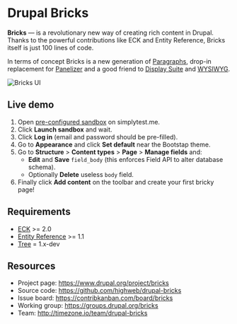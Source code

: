 # Drupal Bricks

**Bricks** — is a revolutionary new way of creating rich content in Drupal. Thanks to the powerful contributions like ECK and Entity Reference, Bricks itself is just 100 lines of code.

In terms of concept Bricks is a new generation of [Paragraphs](https://www.drupal.org/project/paragraphs), drop-in replacement for [Panelizer](https://www.drupal.org/project/panelizer) and a good friend to [Display Suite](https://www.drupal.org/project/ds) and [WYSIWYG](https://www.drupal.org/project/ckeditor).

![Bricks UI](https://www.drupal.org/files/bricks-ui.png)


## Live demo

1. Open [pre-configured sandbox](https://ply.st/bricks_bootstrap/7.x-3.x) on simplytest.me.
2. Click **Launch sandbox** and wait.
3. Click **Log in** (email and password should be pre-filled).
4. Go to **Appearance** and click **Set default** near the Bootstap theme.
5. Go to **Structure** > **Content types** > **Page** > **Manage fields** and:
   - **Edit** and **Save** `field_body` (this enforces Field API to alter database schema).
   - Optionally **Delete** useless `body` field.
6. Finally click **Add content** on the toolbar and create your first bricky page!


## Requirements

- [ECK](https://www.drupal.org/project/eck) >= 2.0
- [Entity Reference](https://www.drupal.org/project/entityreference) >= 1.1
- [Tree](https://www.drupal.org/project/tree) = 1.x-dev


## Resources

- Project page: https://www.drupal.org/project/bricks
- Source code: https://github.com/highweb/drupal-bricks
- Issue board: https://contribkanban.com/board/bricks
- Working group: https://groups.drupal.org/bricks
- Team: http://timezone.io/team/drupal-bricks

